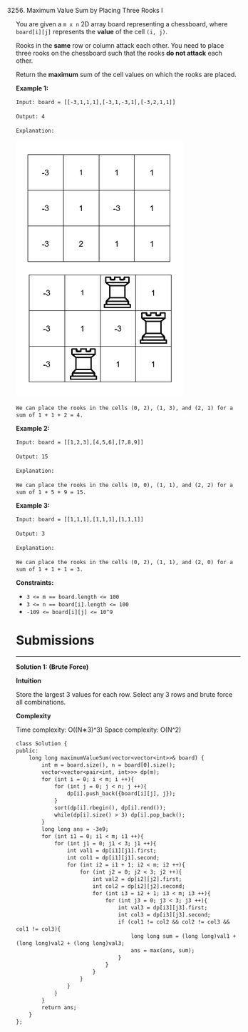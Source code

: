 3256. Maximum Value Sum by Placing Three Rooks I

You are given a `m x n` 2D array board representing a chessboard, where `board[i][j]` represents the **value** of the cell `(i, j)`.

Rooks in the **same** row or column attack each other. You need to place three rooks on the chessboard such that the rooks **do not attack** each other.

Return the **maximum** sum of the cell values on which the rooks are placed.

 

**Example 1:**
```
Input: board = [[-3,1,1,1],[-3,1,-3,1],[-3,2,1,1]]

Output: 4

Explanation:
```
![3256_rooks2.png](img/3256_rooks2.png)
```
We can place the rooks in the cells (0, 2), (1, 3), and (2, 1) for a sum of 1 + 1 + 2 = 4.
```

**Example 2:**
```
Input: board = [[1,2,3],[4,5,6],[7,8,9]]

Output: 15

Explanation:

We can place the rooks in the cells (0, 0), (1, 1), and (2, 2) for a sum of 1 + 5 + 9 = 15.
```

**Example 3:**
```
Input: board = [[1,1,1],[1,1,1],[1,1,1]]

Output: 3

Explanation:

We can place the rooks in the cells (0, 2), (1, 1), and (2, 0) for a sum of 1 + 1 + 1 = 3.
```
 

**Constraints:**

* `3 <= m == board.length <= 100`
* `3 <= n == board[i].length <= 100`
* `-109 <= board[i][j] <= 10^9`

# Submissions
---
**Solution 1: (Brute Force)**

__Intuition__

Store the largest 3 values for each row.
Select any 3 rows and brute force all combinations.

__Complexity__

Time complexity: O((N∗3)^3)
Space complexity: O(N^2)

```
class Solution {
public:
    long long maximumValueSum(vector<vector<int>>& board) {
        int m = board.size(), n = board[0].size();
        vector<vector<pair<int, int>>> dp(m);
        for (int i = 0; i < m; i ++){
            for (int j = 0; j < n; j ++){
                dp[i].push_back({board[i][j], j});
            }
            sort(dp[i].rbegin(), dp[i].rend());
            while(dp[i].size() > 3) dp[i].pop_back();
        }
        long long ans = -3e9;
        for (int i1 = 0; i1 < m; i1 ++){
            for (int j1 = 0; j1 < 3; j1 ++){
                int val1 = dp[i1][j1].first;
                int col1 = dp[i1][j1].second;
                for (int i2 = i1 + 1; i2 < m; i2 ++){
                    for (int j2 = 0; j2 < 3; j2 ++){
                        int val2 = dp[i2][j2].first;
                        int col2 = dp[i2][j2].second;
                        for (int i3 = i2 + 1; i3 < m; i3 ++){
                            for (int j3 = 0; j3 < 3; j3 ++){
                                int val3 = dp[i3][j3].first;
                                int col3 = dp[i3][j3].second;
                                if (col1 != col2 && col2 != col3 && col1 != col3){
                                    long long sum = (long long)val1 + (long long)val2 + (long long)val3;
                                    ans = max(ans, sum);
                                }
                            }
                        } 
                    }
                }  
            }
        }
        return ans;
    }
};
```
